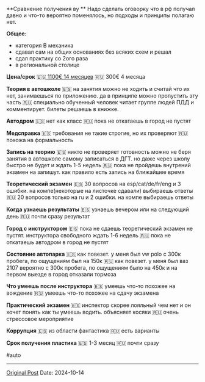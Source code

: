 **Сравнение получения ву
**
Надо сделать оговорку что в рф получал давно и что-то вероятно поменялось, но подходы и принципы полагаю нет. 

**Общее:**
- категория В механика
- сдавал сам на общих основаниях без всяких схем и решал
- сдал практику со 2ого раза
- в региональной столице

**Цена/срок**
🇪🇸[ 1100€ 14 месяцев](2649.md)
🇷🇺 300€ 4 месяца

**Теория в автошколе**
🇪🇸 на занятия можно не ходить и считай что их нет, занимаешься по приложению. да в принципе можно пропустить эту часть
🇷🇺 специально обученный человек читает группе людей ПДД и комментирует. билеты решаешь в книжке. 

**Автодром**
🇪🇸 нет как класс
🇷🇺 пока не откатаешь  в город не пустят

**Медсправка**
🇪🇸 требования не такие строгие, но их проверяют
🇷🇺 похожа на формальность

**Запись на теорию**
🇪🇸 никто не проверяет готовность можно не беря занятия в автошколе самому записаться в ДГТ. но даже через школу быстро не будет и ждать 1-5 недель
🇷🇺 пока не пройдешь внутрений экзамен на запишут. как правило есть запись на ближайшее время

**Теоретический экзамен**
🇪🇸 30 вопросов на esp/cat/de/fr/eng и 3 ошибки. на компе(некоторые на листочке сдавали) выбираешь ответы 
🇷🇺 20 вопросов только на ru и 2 ошибки. на компе  выбираешь ответы

**Когда узнаешь результаты**
🇪🇸 узнаешь вечером или на следующий день
🇷🇺 почти сразу результат

**Город с инструктором**
🇪🇸 пока не сдаешь теоретический экзамен не пустят. инструктора свободного ждать 1-6 недель
🇷🇺 пока не откатаешь автодром в город не пустят

**Состояние автопарка**
🇪🇸 как повезет. у меня был vw polo с 300к пробега, по ощущениям был на 150к
🇷🇺 как повезет. у меня был ваз 2107 вероятно с 300к пробега, по ощущениям было на 450к и на первом выезде в город отказали тормоза

**Что умеешь после инструктора**
🇪🇸 умеешь что-то похожее на вождение
🇷🇺 умеешь что-то похожее на сдачу экзамена

**Практический экзамен**
🇪🇸 инспектор скорее лояльный чем нет и он хочет понять как ты умеешь водить. объясняет косяки
🇷🇺 очень стрессовое мероприятие

**Коррупция**
🇪🇸 из области фантастика
🇷🇺 есть варианты

**Срок получения пластика**
🇪🇸 1-3 месяц
🇷🇺 почти сразу

#auto

---
[Original Post](https://t.me/lev2tarragona/2708)
Date: 2024-10-14
